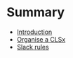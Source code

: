 # Summary

* [Introduction](README.md)
* [Organise a CLSx](chapter1.md)
* [Slack rules](slack-rules.md)

